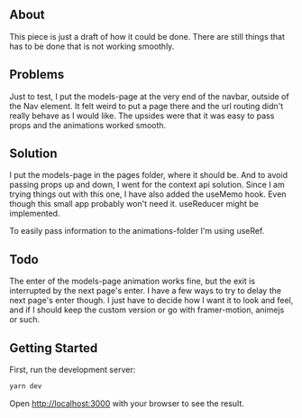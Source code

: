 ## About
This piece is just a draft of how it could be done. There are still things that has to be done that is not working smoothly.

## Problems
Just to test, I put the models-page at the very end of the navbar, outside of the Nav element. It felt weird to put a page there and the url routing didn't really behave as I would like. The upsides were that it was easy to pass props and the animations worked smooth.

## Solution
I put the models-page in the pages folder, where it should be. And to avoid passing props up and down, I went for the context api solution.
Since I am trying things out with this one, I have also added the useMemo hook. Even though this small app probably won't need it.
useReducer might be implemented.

To easily pass information to the animations-folder I'm using useRef.

## Todo
The enter of the models-page animation works fine, but the exit is interrupted by the next page's enter. I have a few ways to try to delay the next page's enter though. I just have to decide how I want it to look and feel, and if I should keep the custom version or go with framer-motion, animejs or such.

## Getting Started
First, run the development server:

```bash
yarn dev
```

Open [http://localhost:3000](http://localhost:3000) with your browser to see the result.

